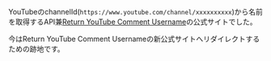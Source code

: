 YouTubeのchannelId(`https://www.youtube.com/channel/xxxxxxxxxx`)から名前を取得するAPI兼[Return YouTube Comment Username](https://github.com/yakisova41/return-youtube-comment-username)の公式サイトでした。

今はReturn YouTube Comment Usernameの新公式サイトへリダイレクトするための跡地です。
